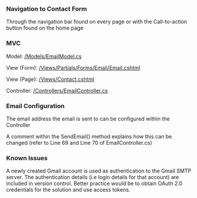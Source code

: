 ### Navigation to Contact Form
Through the navigation bar found on every page or with the Call-to-action button found on the home page

### MVC
Model: [/Models/EmailModel.cs](https://github.com/DanielPitfield/Umbraco_Dev_Test/blob/master/McLarenUmbraco/Models/EmailModel.cs)

View (Form): [/Views/Partials/Forms/Email/Email.cshtml](https://github.com/DanielPitfield/Umbraco_Dev_Test/blob/master/McLarenUmbraco/Views/Partials/Forms/Email/Email.cshtml)

View (Page): [/Views/Contact.cshtml](https://github.com/DanielPitfield/Umbraco_Dev_Test/blob/master/McLarenUmbraco/Views/Contact.cshtml)

Controller: [/Controllers/EmailController.cs](https://github.com/DanielPitfield/Umbraco_Dev_Test/blob/master/McLarenUmbraco/Controllers/EmailController.cs)

### Email Configuration
The email address the email is sent to can be configured within the Controller

A comment within the SendEmail() method explains how this can be changed (refer to Line 69 and Line 70 of EmailController.cs)

### Known Issues
A newly created Gmail account is used as authentication to the Gmail SMTP server. The authentication details (i.e login details for that account) are included in version control.
Better practice would be to obtain OAuth 2.0 credentials for the solution and use access tokens.
